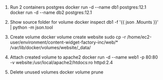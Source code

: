 1. Run 2 containers postgres
docker run -d --name db1 postgres:12.1
docker run -d --name db2 postgres:12.1

2. Show source folder for volume
docker inspect db1 -f '{{ json .Mounts }}' | python -m json.tool

3. Create volume
docker volume create website
sudo cp -r /home/ec2-user/environment/content-widget-factory-inc/web/* /var/lib/docker/volumes/website/_data/

4. Attach created volume to apache2
docker run -d --name web1 -p 80:80 -v website:/usr/local/apache2/htdocs:ro httpd:2.4

5. Delete unused volumes
docker volume prune